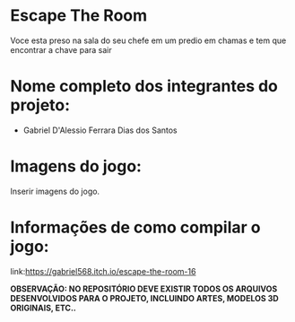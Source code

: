# Escape The Room

Voce esta preso na sala do seu chefe em um predio em chamas e tem que encontrar a chave para sair

# Nome completo dos integrantes do projeto:

* Gabriel D'Alessio Ferrara Dias dos Santos

# Imagens do jogo:

Inserir imagens do jogo.

# Informações de como compilar o jogo:

link:https://gabriel568.itch.io/escape-the-room-16

**OBSERVAÇÃO: NO REPOSITÓRIO DEVE EXISTIR TODOS OS ARQUIVOS DESENVOLVIDOS PARA O PROJETO, INCLUINDO ARTES, MODELOS 3D ORIGINAIS, ETC..**
